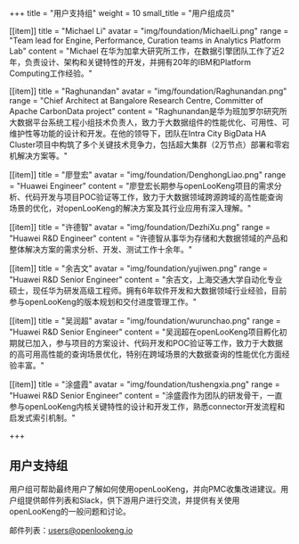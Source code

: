 +++
title = "用户支持组"
weight = 10
small_title = "用户组成员"

[[item]]
    title = "Michael Li"
    avatar = "img/foundation/MichaelLi.png"
    range = "Team lead for Engine, Performance, Curation teams in Analytics Platform Lab"
    content = "Michael 在华为加拿大研究所工作，在数据引擎团队工作了近2年，负责设计、架构和关键特性的开发，并拥有20年的IBM和Platform Computing工作经验。"


[[item]]
    title = "Raghunandan"
    avatar = "img/foundation/Raghunandan.png"
    range = "Chief Architect at Bangalore Research Centre, Committer of Apache CarbonData project"
    content = "Raghunandan是华为班加罗尔研究所大数据平台系统工程小组技术负责人，致力于大数据组件的性能优化、可用性、可维护性等功能的设计和开发。在他的领导下，团队在Intra City BigData HA Cluster项目中构筑了多个关键技术竞争力，包括超大集群（2万节点）部署和零宕机解决方案等。"

[[item]]
    title = "廖登宏"
    avatar = "img/foundation/DenghongLiao.png"
    range = "Huawei Engineer"
    content = "廖登宏长期参与openLooKeng项目的需求分析、代码开发与项目POC验证等工作，致力于大数据领域跨源跨域的高性能查询场景的优化，对openLooKeng的解决方案及其行业应用有深入理解。"

[[item]]
    title = "许德智"
    avatar = "img/foundation/DezhiXu.png"
    range = "Huawei R&D Engineer"
    content = "许德智从事华为存储和大数据领域的产品和整体解决方案的需求分析、开发、测试工作十余年。"

[[item]]
    title = "余吉文"
    avatar = "img/foundation/yujiwen.png"
    range = "Huawei R&D Senior Engineer"
    content = "余吉文，上海交通大学自动化专业硕士，现任华为研发高级工程师。拥有6年软件开发和大数据领域行业经验，目前参与openLooKeng的版本规划和交付进度管理工作。"

[[item]]
    title = "吴润超"
    avatar = "img/foundation/wurunchao.png"
    range = "Huawei R&D Senior Engineer"
    content = "吴润超在openLooKeng项目孵化初期就已加入，参与项目的方案设计、代码开发和POC验证等工作，致力于大数据的高可用高性能的查询场景优化，特别在跨域场景的大数据查询的性能优化方面经验丰富。"

[[item]]
    title = "涂盛霞"
    avatar = "img/foundation/tushengxia.png"
    range = "Huawei R&D Senior Engineer"
    content = "涂盛霞作为团队的研发骨干，一直参与openLooKeng内核关键特性的设计和开发工作，熟悉connector开发流程和启发式索引机制。"



+++


## 用户支持组

用户组可帮助最终用户了解如何使用openLooKeng，并向PMC收集改进建议。用户组提供邮件列表和Slack，供下游用户进行交流，并提供有关使用openLooKeng的一般问题和讨论。


邮件列表：users@openlookeng.io

